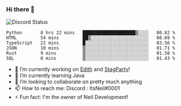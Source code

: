 ### Hi there 👋

![Discord Status](https://discord.c99.nl/widget/theme-1/702385226407608341.png)

<!--START_SECTION:waka-->

```text
Python       8 hrs 22 mins   ████████████████████▒░░░░   80.82 %
HTML         54 mins         ██▒░░░░░░░░░░░░░░░░░░░░░░   08.69 %
TypeScript   22 mins         █░░░░░░░░░░░░░░░░░░░░░░░░   03.56 %
JSON         10 mins         ▒░░░░░░░░░░░░░░░░░░░░░░░░   01.71 %
Rust         9 mins          ▒░░░░░░░░░░░░░░░░░░░░░░░░   01.50 %
SQL          8 mins          ▒░░░░░░░░░░░░░░░░░░░░░░░░   01.43 %
```

<!--END_SECTION:waka-->
- 🔭 I’m currently working on [Edith](https://github.com/NeilDevelopment/Edith) and [StagParty](https://github.com/StagParty)!
- 🌱 I’m currently learning Java
- 👯 I’m looking to collaborate on pretty much anything
- 📫 How to reach me: Discord : ItsNeil#0001
- ⚡ Fun fact: I'm the owner of Neil Development!
